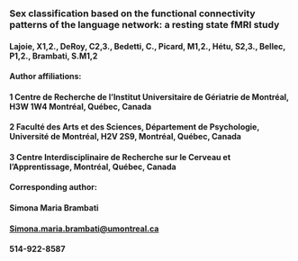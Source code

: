 ### Sex classification based on the functional connectivity patterns of the language network: a resting state fMRI study 

#### Lajoie, X1,2., DeRoy, C2,3., Bedetti, C., Picard, M1,2., Hétu, S2,3., Bellec, P1,2., Brambati, S.M1,2 

#### Author affiliations: 

#### 1 Centre de Recherche de l’Institut Universitaire de Gériatrie de Montréal, H3W 1W4 Montréal, Québec, Canada 

#### 2 Faculté des Arts et des Sciences, Département de Psychologie, Université de Montréal, H2V 2S9, Montréal, Québec, Canada 

#### 3 Centre Interdisciplinaire de Recherche sur le Cerveau et l’Apprentissage, Montréal, Québec, Canada 

#### Corresponding author: 
#### Simona Maria Brambati
#### Simona.maria.brambati@umontreal.ca
#### 514-922-8587


